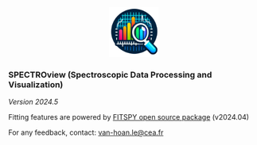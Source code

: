 <div style="text-align: center;">
    <img src="resources/icon3.png" alt="icon3.png" width="100" height="100">
</div>

### SPECTROview (Spectroscopic Data Processing and Visualization)

*Version 2024.5*

Fitting features are powered
by [FITSPY open source package](https://github.com/CEA-MetroCarac/fitspy)
(v2024.04)

For any feedback,
contact: [van-hoan.le@cea.fr](mailto:van-hoan.le@cea.fr)
